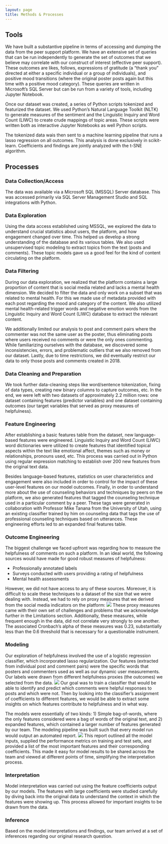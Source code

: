 ```yaml
---
layout: page
title: Methods & Processes
---
```

## Tools

We have built a substantive pipeline in terms of accessing and dumping the data from the peer support platform. We have an extensive set of queries that can be run independently to generate the set of outcomes that we believe may correlate with our construct of interest (effective peer support). These outcomes are likes, follows, expressions of gratitude (a “thank you” directed at either a specific individual or a group of individuals), and positive mood transitions (where the original poster posts again but this time with a positive mood category). These queries are written in Microsoft’s SQL Server but can be run from a variety of tools, including Jupyter Notebook.

Once our dataset was created, a series of Python scripts tokenized and featurized the dataset. We used Python’s Natural Language Toolkit (NLTK) to generate measures of the sentiment and the Linguistic Inquiry and Word Count (LIWC) to create crude mappings of topic areas. These scripts were written both as interactive Jupyter Notebooks as well Python scripts.

The tokenized data wais then sent to a machine learning pipeline that runs a lasso regression on all outcomes. This analysis is done exclusively in scikit-learn. Coefficients and findings are jointly analyzed with the t-SNE algorithm.

## Processes

### Data Collection/Access 
The data was available via a Microsoft SQL (MSSQL) Server database. This was accessed primarily via SQL Server Management Studio and SQL integrations with Python.

### Data Exploration 
Using the data access established using MSSQL, we explored the data to understand crucial statistics about users, the platform, and how engagement changed over time. This helped us develop a strong understanding of the database and its various tables. We also used unsupervised topic modeling to extract topics from the text (posts and comments). These topic models gave us a good feel for the kind of content circulating on the platform.  

### Data Filtering
During our data exploration, we realized that the platform contains a large proportion of content that is social media related and lacks a mental health dimension. We decided to filter the data and only work on a subset that was related to mental health. For this we made use of metadata provided with each post regarding the mood and category of the content. We also utilized mental health-related trigger words and negative emotion words from the Linguistic Inquiry and Word Count (LIWC) database to extract the relevant content.

We additionally limited our analysis to post and comment pairs where the commenter was not the same user as the poster, thus eliminating posts where users received no comments or were the only ones commenting. While familiarizing ourselves with the database, we discovered some inconsistencies, errors, and problematic outliers that we also removed from our dataset. Lastly, due to time restrictions, we did eventually restrict our data to only those posts and comments created in 2018.

### Data Cleaning and Preparation 
We took further data-cleaning steps like word/sentence tokenization, fixing of data types, creating new binary columns to capture outcomes, etc. In the end, we were left with two datasets of approximately 2.2 million rows: one dataset containing features (predictor variables) and one dataset containing outcomes (our target variables that served as proxy measures of helpfulness).

### Feature Engineering 
After establishing a basic features table from the dataset, new language-based features were engineered. Linguistic Inquiry and Word Count (LIWC) word dictionaries were utilized to create features that identified topical aspects within the text like emotional affect, themes such as money or relationships, pronouns used, etc. This process was carried out in Python using regular expression matching to establish over 200 new features from the original text data. 

Besides language-based features, statistics on user characteristics and engagement were also included in order to control for the impact of these user-level features on our model outcomes. Finally, in order to understand more about the use of counseling behaviors and techniques by peers on the platform, we also generated features that tagged the counseling technique used in a particular comment by a peer. These tags were generated in collaboration with Professor Mike Tanana from the University of Utah, using an existing classifier trained by him on counseling data that tags the use of professional counseling techniques based on utterances. These engineering efforts led to an expanded final features table.

### Outcome Engineering
The biggest challenge we faced upfront was regarding how to measure the helpfulness of comments on such a platform. In an ideal world, the following sources would have made for good robust measures of helpfulness:
* Professionally annotated labels
* Surveys conducted with users providing a rating of helpfulness
* Mental health assessments

However, we did not have access to any of these sources. Moreover, it is difficult to scale these techniques to a dataset of the size that we were dealing with. Instead, we had to rely on proxy measures that we derived from the social media indicators on the platform:
<img src="{{ site.url }}{{ site.baseurl }}/assets/img/Proxies.png">
These proxy measures came with their own set of challenges and problems that we acknowledge further in the Limitations section. Additionally, these measures, while frequent enough in the data, did not correlate very strongly to one another. The associated Cronbach’s alpha of these measures was 0.23, substantially less than the 0.6 threshold that is necessary for a questionable instrument.  

### Modeling
Our exploration of helpfulness involved the use of a logistic regression classifier, which incorporated lasso regularization. Our features (extracted from individual post and comment pairs) were the specific words that posters and commenters used as well as our dynamic user measurements. Our labels were drawn from different helpfulness proxies (the outcomes) we selected from the data.
<img src="{{ site.url }}{{ site.baseurl }}/assets/img/LogitModel.png">
Our goal was to train a classifier that would be able to identify and predict which comments were helpful responses to posts and which were not. Then by looking into the classifier’s assignment of coefficients to different features, we would be able to extract some insights on which features contribute to helpfulness and in what way.

The models were essentially of two kinds: 1) Simple bag-of-words, where the only features considered were a bag of words of the original text, and 2) expanded features, which contained a larger number of features generated by our team. The modeling pipeline was built such that every model run would output an automated report. 
<img src="{{ site.url }}{{ site.baseurl }}/assets/img/ModelReport.PNG">
This report outlined all the model inputs, supplied the performance metrics on training and test sets, and provided a list of the most important features and their corresponding coefficients. This made it easy for model results to be shared across the team and viewed at different points of time, simplifying the interpretation process.

### Interpretation 
Model interpretation was carried out using the feature coefficients output by our models. The features with large coefficients were studied carefully by diving back into the original data to understand the context in which the features were showing up. This process allowed for important insights to be drawn from the data.

### Inference
Based on the model interpretations and findings, our team arrived at a set of inferences regarding our original research question.
